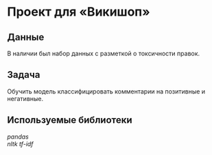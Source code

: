 # Проект для «Викишоп»


## Данные

В наличии был набор данных с разметкой о токсичности правок.

## Задача

Обучить модель классифицировать комментарии на позитивные и негативные.

## Используемые библиотеки
*pandas*  
*nltk*
*tf-idf*